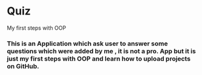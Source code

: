 # Quiz
My first steps with OOP
### This is an Application which ask user to answer some questions which were added by me , it is not a pro. App but it is just my first steps with OOP and learn how to upload projects on GitHub. 

